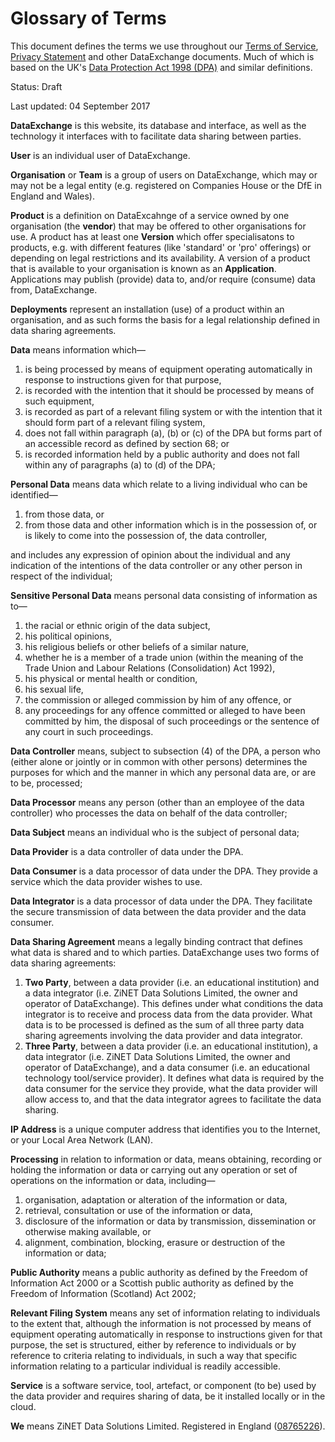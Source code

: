 # Glossary of Terms

This document defines the terms we use throughout our [Terms of Service](https://dataexchange.education/terms), [Privacy Statement](https://dataexchange.education/terms/privacy) and other DataExchange documents. Much of which is based on the UK's [Data Protection Act 1998 (DPA)](https://www.legislation.gov.uk/ukpga/1998/29) and similar definitions.

Status: Draft

Last updated: 04 September 2017

__DataExchange__ is this website, its database and interface, as well as the technology it interfaces with to facilitate data sharing between parties.

__User__ is an individual user of DataExchange.

__Organisation__ or __Team__ is a group of users on DataExchange, which may or may not be a legal entity (e.g. registered on Companies House or the DfE in England and Wales).

__Product__ is a definition on DataExcahnge of a service owned by one organisation (the __vendor__) that may be offered to other organisations for use. A product has at least one __Version__ which offer specialisatons to products, e.g. with different features (like 'standard' or 'pro' offerings) or depending on legal restrictions and its availability. A version of a product that is available to your organisation is known as an __Application__. Applications may publish (provide) data to, and/or require (consume) data from, DataExchange.

__Deployments__ represent an installation (use) of a product within an organisation, and as such forms the basis for a legal relationship defined in data sharing agreements.

__Data__ means information which—

1. is being processed by means of equipment operating automatically in response to instructions given for that purpose,
1. is recorded with the intention that it should be processed by means of such equipment,
1. is recorded as part of a relevant filing system or with the intention that it should form part of a relevant filing system,
1. does not fall within paragraph (a), (b) or (c) of the DPA but forms part of an accessible record as defined by section 68; or
1. is recorded information held by a public authority and does not fall within any of paragraphs (a) to (d) of the DPA;

__Personal Data__ means data which relate to a living individual who can be identified—

1. from those data, or
1. from those data and other information which is in the possession of, or is likely to come into the possession of, the data controller,

and includes any expression of opinion about the individual and any indication of the intentions of the data controller or any other person in respect of the individual;

__Sensitive Personal Data__ means personal data consisting of information as to—

1. the racial or ethnic origin of the data subject,
1. his political opinions,
1. his religious beliefs or other beliefs of a similar nature,
1. whether he is a member of a trade union (within the meaning of the Trade Union and Labour Relations (Consolidation) Act 1992),
1. his physical or mental health or condition,
1. his sexual life,
1. the commission or alleged commission by him of any offence, or
1. any proceedings for any offence committed or alleged to have been committed by him, the disposal of such proceedings or the sentence of any court in such proceedings.

__Data Controller__ means, subject to subsection (4) of the DPA, a person who (either alone or jointly or in common with other persons) determines the purposes for which and the manner in which any personal data are, or are to be, processed;

__Data Processor__ means any person (other than an employee of the data controller) who processes the data on behalf of the data controller;

__Data Subject__  means an individual who is the subject of personal data;

__Data Provider__ is a data controller of data under the DPA.

__Data Consumer__ is a data processor of data under the DPA. They provide a service which the data provider wishes to use.

__Data Integrator__ is a data processor of data under the DPA. They facilitate the secure transmission of data between the data provider and the data consumer.

__Data Sharing Agreement__ means a legally binding contract that defines what data is shared and to which parties. DataExchange uses two forms of data sharing agreements:

1. __Two Party__, between a data provider (i.e. an educational institution) and a data integrator (i.e. ZiNET Data Solutions Limited, the owner and operator of DataExchange). This defines under what conditions the data integrator is to receive and process data from the data provider. What data is to be processed is defined as the sum of all three party data sharing agreements involving the data provider and data integrator.
1. __Three Party__, between a data provider (i.e. an educational institution), a data integrator (i.e. ZiNET Data Solutions Limited, the owner and operator of DataExchange), and a data consumer (i.e. an educational technology tool/service provider). It defines what data is required by the data consumer for the service they provide, what the data provider will allow access to, and that the data integrator agrees to facilitate the data sharing.

__IP Address__ is a unique computer address that identifies you to the Internet, or your Local Area Network (LAN).

__Processing__ in relation to information or data, means obtaining, recording or holding the information or data or carrying out any operation or set of operations on the information or data, including—

1. organisation, adaptation or alteration of the information or data,
1. retrieval, consultation or use of the information or data,
1. disclosure of the information or data by transmission, dissemination or otherwise making available, or
1. alignment, combination, blocking, erasure or destruction of the information or data;

__Public Authority__ means a public authority as defined by the Freedom of Information Act 2000 or a Scottish public authority as defined by the Freedom of Information (Scotland) Act 2002;

__Relevant Filing System__ means any set of information relating to individuals to the extent that, although the information is not processed by means of equipment operating automatically in response to instructions given for that purpose, the set is structured, either by reference to individuals or by reference to criteria relating to individuals, in such a way that specific information relating to a particular individual is readily accessible.

__Service__ is a software service, tool, artefact, or component (to be) used by the data provider and requires sharing of data, be it installed locally or in the cloud.

__We__ means ZiNET Data Solutions Limited. Registered in England ([08765226](https://beta.companieshouse.gov.uk/company/08765226)).